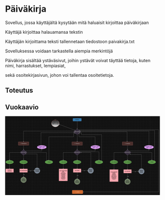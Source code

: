 # Päiväkirja

<p>Sovellus, jossa käyttäjältä kysytään mitä haluaisit kirjoittaa päiväkirjaan</p>
<p>Käyttäjä kirjoittaa halauamansa tekstin</p>
<p>Käyttäjän kirjoittama teksti tallennetaan tiedostoon paivakirja.txt</p>
<p>Sovelluksessa voidaan tarkastella aiempia merkintöjä</p>
<p>Päiväkirja sisältää ystäväsivut, joihin ystävät voivat täyttää tietoja, kuten nimi, harrastukset, lempiasiat,</p>
<p>sekä osoitekirjasivun, johon voi tallentaa osoitetietoja.</p>

## Toteutus

<p></p>


## Vuokaavio

<img src="Vuokaavio.jpg">

